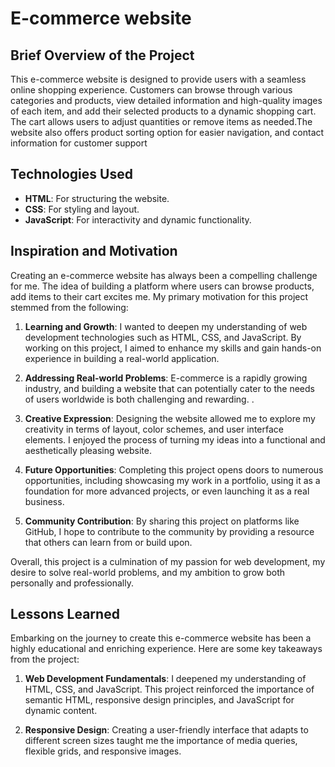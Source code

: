 # E-commerce website

## Brief  Overview of the Project

This e-commerce website is designed to provide users with a seamless online shopping experience. Customers can browse through various categories and products, view detailed information and high-quality images of each item, and add their selected products to a dynamic shopping cart. The cart allows users to adjust quantities or remove items as needed.The website also offers product sorting option for easier navigation, and contact information for customer support

## Technologies Used

- **HTML**: For structuring the website.
- **CSS**: For styling and layout.
- **JavaScript**: For interactivity and dynamic functionality.
  
## Inspiration and Motivation

Creating an e-commerce website has always been a compelling challenge for me. The idea of building a platform where users can browse products, add items to their cart excites me. My primary motivation for this project stemmed from the following:

1. **Learning and Growth**: I wanted to deepen my understanding of web development technologies such as HTML, CSS, and JavaScript. By working on this project, I aimed to enhance my skills and gain hands-on experience in building a real-world application.

2. **Addressing Real-world Problems**: E-commerce is a rapidly growing industry, and building a website that can potentially cater to the needs of users worldwide is both challenging and rewarding. .

3. **Creative Expression**: Designing the website allowed me to explore my creativity in terms of layout, color schemes, and user interface elements. I enjoyed the process of turning my ideas into a functional and aesthetically pleasing website.

4. **Future Opportunities**: Completing this project opens doors to numerous opportunities, including showcasing my work in a portfolio, using it as a foundation for more advanced projects, or even launching it as a real business.

5. **Community Contribution**: By sharing this project on platforms like GitHub, I hope to contribute to the community by providing a resource that others can learn from or build upon.

Overall, this project is a culmination of my passion for web development, my desire to solve real-world problems, and my ambition to grow both personally and professionally.

## Lessons Learned

Embarking on the journey to create this e-commerce website has been a highly educational and enriching experience. Here are some key takeaways from the project:

1. **Web Development Fundamentals**: I deepened my understanding of HTML, CSS, and JavaScript. This project reinforced the importance of semantic HTML, responsive design principles, and JavaScript for dynamic content.

2. **Responsive Design**: Creating a user-friendly interface that adapts to different screen sizes taught me the importance of media queries, flexible grids, and responsive images.
